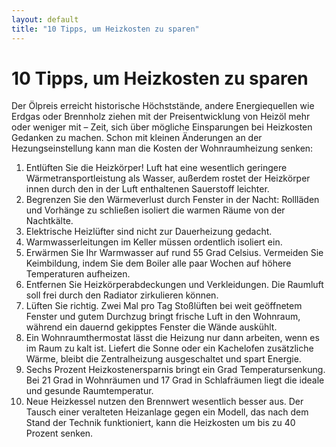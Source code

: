 ```yaml
---
layout: default
title: "10 Tipps, um Heizkosten zu sparen"
---
```


# 10 Tipps, um Heizkosten zu sparen

Der Ölpreis erreicht historische Höchststände, andere Energiequellen wie Erdgas oder Brennholz ziehen mit der Preisentwicklung von Heizöl mehr oder weniger mit – Zeit, sich über mögliche Einsparungen bei Heizkosten Gedanken zu machen. Schon mit kleinen Änderungen an der Hezungseinstellung kann man die Kosten der Wohnraumheizung senken:

1. Entlüften Sie die Heizkörper! Luft hat eine wesentlich geringere Wärmetransportleistung als Wasser, außerdem rostet der Heizkörper innen durch den in der Luft enthaltenen Sauerstoff leichter.
2. Begrenzen Sie den Wärmeverlust durch Fenster in der Nacht: Rollläden und Vorhänge zu schließen isoliert die warmen Räume von der Nachtkälte.
3. Elektrische Heizlüfter sind nicht zur Dauerheizung gedacht.
4. Warmwasserleitungen im Keller müssen ordentlich isoliert ein.
5. Erwärmen Sie Ihr Warmwasser auf rund 55 Grad Celsius. Vermeiden Sie Keimbildung, indem Sie dem Boiler alle paar Wochen auf höhere Temperaturen aufheizen.
6. Entfernen Sie Heizkörperabdeckungen und Verkleidungen. Die Raumluft soll frei durch den Radiator zirkulieren können.
7. Lüften Sie richtig. Zwei Mal pro Tag Stoßlüften bei weit geöffnetem Fenster und gutem Durchzug bringt frische Luft in den Wohnraum, während ein dauernd gekipptes Fenster die Wände auskühlt.
8. Ein Wohnraumthermostat lässt die Heizung nur dann arbeiten, wenn es im Raum zu kalt ist. Liefert die Sonne oder ein Kachelofen zusätzliche Wärme, bleibt die Zentralheizung ausgeschaltet und spart Energie.
9. Sechs Prozent Heizkostenersparnis bringt ein Grad Temperatursenkung. Bei 21 Grad in Wohnräumen und 17 Grad in Schlafräumen liegt die ideale und gesunde Raumtemperatur.
10. Neue Heizkessel nutzen den Brennwert wesentlich besser aus. Der Tausch einer veralteten Heizanlage gegen ein Modell, das nach dem Stand der Technik funktioniert, kann die Heizkosten um bis zu 40 Prozent senken.

<!-- -->

